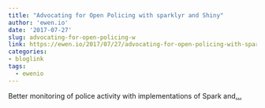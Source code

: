 ```yaml
---
title: "Advocating for Open Policing with sparklyr and Shiny"
author: 'ewen.io'
date: '2017-07-27'
slug: advocating-for-open-policing-w
link: https://ewen.io/2017/07/27/advocating-for-open-policing-with-sparklyr-and-shiny/
categories:
- bloglink
tags:
  - ewenio
---
```


Better monitoring of police activity with implementations of Spark and[... <i class="fas fa-external-link-alt"></i>](https://ewen.io/2017/07/27/advocating-for-open-policing-with-sparklyr-and-shiny/)

